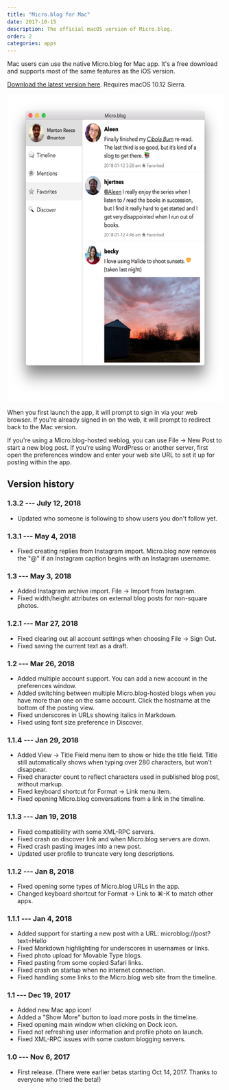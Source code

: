 ```yaml
---
title: "Micro.blog for Mac"
date: 2017-10-15
description: The official macOS version of Micro.blog.
order: 2
categories: apps
---
```

Mac users can use the native Micro.blog for Mac app. It's a free download and supports most of the same features as the iOS version.

[Download the latest version here](https://s3.amazonaws.com/micro.blog/mac/Micro.blog_1.3.3.zip). Requires macOS 10.12 Sierra.

<img src="/assets/images/mac/screenshot.png" width="600" height="716" alt="Screenshot of Micro.blog for macOS">

When you first launch the app, it will prompt to sign in via your web browser. If you're already signed in on the web, it will prompt to redirect back to the Mac version.

If you're using a Micro.blog-hosted weblog, you can use File → New Post to start a new blog post. If you're using WordPress or another server, first open the preferences window and enter your web site URL to set it up for posting within the app.

## Version history

### 1.3.2 --- July 12, 2018

* Updated who someone is following to show users you don't follow yet.

### 1.3.1 --- May 4, 2018

* Fixed creating replies from Instagram import. Micro.blog now removes the "@" if an Instagram caption begins with an Instagram username.

### 1.3 --- May 3, 2018

* Added Instagram archive import. File → Import from Instagram.
* Fixed width/height attributes on external blog posts for non-square photos.

### 1.2.1 --- Mar 27, 2018

* Fixed clearing out all account settings when choosing File → Sign Out.
* Fixed saving the current text as a draft.

### 1.2 --- Mar 26, 2018

* Added multiple account support. You can add a new account in the preferences window.
* Added switching between multiple Micro.blog-hosted blogs when you have more than one on the same account. Click the hostname at the bottom of the posting view.
* Fixed underscores in URLs showing italics in Markdown.
* Fixed using font size preference in Discover.

### 1.1.4 --- Jan 29, 2018

* Added View → Title Field menu item to show or hide the title field. Title still automatically shows when typing over 280 characters, but won't disappear.
* Fixed character count to reflect characters used in published blog post, without markup.
* Fixed keyboard shortcut for Format → Link menu item.
* Fixed opening Micro.blog conversations from a link in the timeline.

### 1.1.3 --- Jan 19, 2018

* Fixed compatibility with some XML-RPC servers.
* Fixed crash on discover link and when Micro.blog servers are down.
* Fixed crash pasting images into a new post.
* Updated user profile to truncate very long descriptions.

### 1.1.2 --- Jan 8, 2018

* Fixed opening some types of Micro.blog URLs in the app.
* Changed keyboard shortcut for Format → Link to ⌘-K to match other apps.

### 1.1.1 --- Jan 4, 2018

* Added support for starting a new post with a URL: microblog://post?text=Hello
* Fixed Markdown highlighting for underscores in usernames or links.
* Fixed photo upload for Movable Type blogs.
* Fixed pasting from some copied Safari links.
* Fixed crash on startup when no internet connection.
* Fixed handling some links to the Micro.blog web site from the timeline.

### 1.1 --- Dec 19, 2017

* Added new Mac app icon!
* Added a "Show More" button to load more posts in the timeline.
* Fixed opening main window when clicking on Dock icon.
* Fixed not refreshing user information and profile photo on launch.
* Fixed XML-RPC issues with some custom blogging servers.

### 1.0 --- Nov 6, 2017

* First release. (There were earlier betas starting Oct 14, 2017. Thanks to everyone who tried the beta!)
